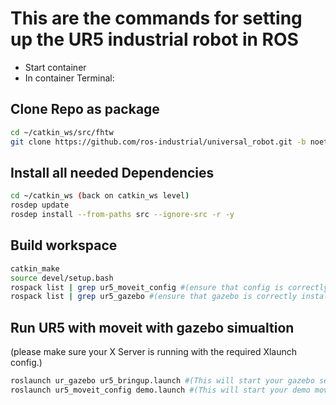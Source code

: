 # This are the commands for setting up the UR5 industrial robot in ROS

- Start container
- In container Terminal:

## Clone Repo as package

```bash
cd ~/catkin_ws/src/fhtw
git clone https://github.com/ros-industrial/universal_robot.git -b noetic-devel
```

## Install all needed Dependencies

```bash
cd ~/catkin_ws (back on catkin_ws level)
rosdep update
rosdep install --from-paths src --ignore-src -r -y
```

## Build workspace

```bash
catkin_make
source devel/setup.bash
rospack list | grep ur5_moveit_config #(ensure that config is correctly installed and recognized by ROS: Expected output = ur5_moveit_config /home/fhtw_user/catkin_ws/src/fhtw/universal_robot/ur5_moveit_config)
rospack list | grep ur5_gazebo #(ensure that gazebo is correctly installed and recognized by ROS: Expected output = ur5_moveit_config /home/fhtw_user/catkin_ws/src/fhtw/universal_robot/ur5_moveit_config)
```

## Run UR5 with moveit with gazebo simualtion

(please make sure your X Server is running with the required Xlaunch config.)

```bash
roslaunch ur_gazebo ur5_bringup.launch #(This will start your gazebo setup)
roslaunch ur5_moveit_config demo.launch #(This will start your demo moveit demo)
```
